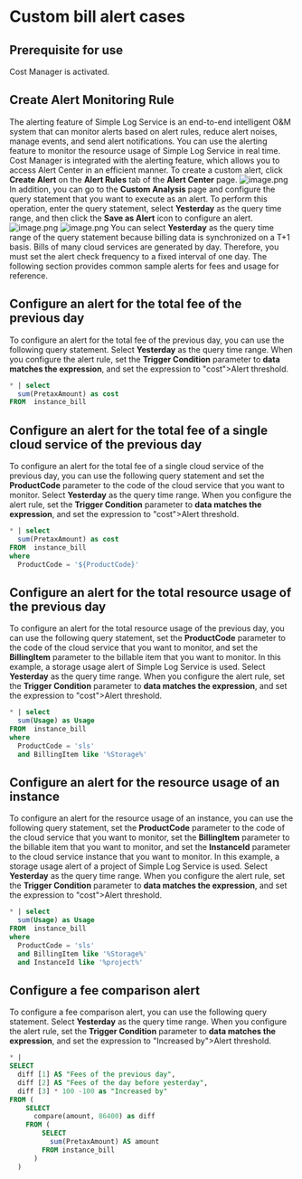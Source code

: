 # Custom bill alert cases

## Prerequisite for use

Cost Manager is activated.

## Create Alert Monitoring Rule

The alerting feature of Simple Log Service is an end-to-end intelligent O&M system that can monitor alerts based on alert rules, reduce alert noises, manage events, and send alert notifications. You can use the alerting feature to monitor the resource usage of Simple Log Service in real time. Cost Manager is integrated with the alerting feature, which allows you to access Alert Center in an efficient manner. To create a custom alert, click **Create Alert** on the **Alert Rules** tab of the **Alert Center** page.
![image.png](https://intranetproxy.alipay.com/skylark/lark/0/2023/png/24957466/1692190858284-d5e6d209-cd3d-445d-9028-785099d92659.png#clientId=u2be2b1a6-cc28-4&from=paste&height=1214&id=ua636a734&originHeight=2428&originWidth=5034&originalType=binary&ratio=2&rotation=0&showTitle=false&size=4732124&status=done&style=none&taskId=u5696f64a-b0fe-4d20-a732-0e55f204807&title=&width=2517)
In addition, you can go to the **Custom Analysis** page and configure the query statement that you want to execute as an alert. To perform this operation, enter the query statement, select **Yesterday** as the query time range, and then click the **Save as Alert** icon to configure an alert.
![image.png](https://intranetproxy.alipay.com/skylark/lark/0/2023/png/24957466/1692350607590-4f12123d-167d-4f98-ae2e-77badbed6505.png#clientId=ub880d1bc-f89c-4&from=paste&height=805&id=u819952d2&originHeight=1610&originWidth=5116&originalType=binary&ratio=2&rotation=0&showTitle=false&size=3028633&status=done&style=none&taskId=uf0955e75-782b-4a51-b159-c9601986cdf&title=&width=2558)
![image.png](https://intranetproxy.alipay.com/skylark/lark/0/2023/png/24957466/1692350652171-ed23e135-02d4-44f3-a646-9f533865fcaf.png#clientId=ub880d1bc-f89c-4&from=paste&height=104&id=u20dbac6d&originHeight=280&originWidth=1118&originalType=binary&ratio=2&rotation=0&showTitle=false&size=135669&status=done&style=none&taskId=uc57d4447-4f39-45f3-aad6-246f41ac361&title=&width=415)
You can select **Yesterday** as the query time range of the query statement because billing data is synchronized on a T+1 basis. Bills of many cloud services are generated by day. Therefore, you must set the alert check frequency to a fixed interval of one day. The following section provides common sample alerts for fees and usage for reference.

## Configure an alert for the total fee of the previous day

To configure an alert for the total fee of the previous day, you can use the following query statement. Select **Yesterday** as the query time range. When you configure the alert rule, set the **Trigger Condition** parameter to **data matches the expression**, and set the expression to "cost">Alert threshold.

```sql
* | select
  sum(PretaxAmount) as cost
FROM  instance_bill
```

## Configure an alert for the total fee of a single cloud service of the previous day

To configure an alert for the total fee of a single cloud service of the previous day, you can use the following query statement and set the **ProductCode** parameter to the code of the cloud service that you want to monitor. Select **Yesterday** as the query time range. When you configure the alert rule, set the **Trigger Condition** parameter to **data matches the expression**, and set the expression to "cost">Alert threshold.

```sql
* | select
  sum(PretaxAmount) as cost
FROM  instance_bill
where
  ProductCode = '${ProductCode}'
```

## Configure an alert for the total resource usage of the previous day

To configure an alert for the total resource usage of the previous day, you can use the following query statement, set the **ProductCode** parameter to the code of the cloud service that you want to monitor, and set the **BillingItem** parameter to the billable item that you want to monitor. In this example, a storage usage alert of Simple Log Service is used. Select **Yesterday** as the query time range. When you configure the alert rule, set the **Trigger Condition** parameter to **data matches the expression**, and set the expression to "cost">Alert threshold.

```sql
* | select
  sum(Usage) as Usage
FROM  instance_bill
where
  ProductCode = 'sls'
  and BillingItem like '%Storage%'
```

## Configure an alert for the resource usage of an instance

To configure an alert for the resource usage of an instance, you can use the following query statement, set the **ProductCode** parameter to the code of the cloud service that you want to monitor, set the **BillingItem** parameter to the billable item that you want to monitor, and set the **InstanceId** parameter to the cloud service instance that you want to monitor. In this example, a storage usage alert of a project of Simple Log Service is used. Select **Yesterday** as the query time range. When you configure the alert rule, set the **Trigger Condition** parameter to **data matches the expression**, and set the expression to "cost">Alert threshold.

```sql
* | select
  sum(Usage) as Usage
FROM  instance_bill
where
  ProductCode = 'sls'
  and BillingItem like '%Storage%'
  and InstanceId like '%project%'
```

## Configure a fee comparison alert

To configure a fee comparison alert, you can use the following query statement. Select **Yesterday** as the query time range. When you configure the alert rule, set the **Trigger Condition** parameter to **data matches the expression**, and set the expression to "Increased by">Alert threshold.

```sql
* |
SELECT
  diff [1] AS "Fees of the previous day",
  diff [2] AS "Fees of the day before yesterday",
  diff [3] * 100 -100 as "Increased by"
FROM (
    SELECT
      compare(amount, 86400) as diff
    FROM (
        SELECT
          sum(PretaxAmount) AS amount
        FROM instance_bill
      )
  )
```
